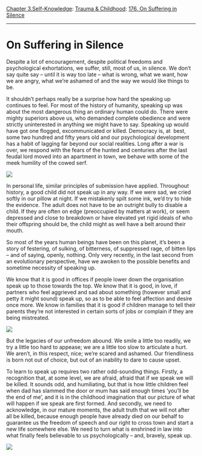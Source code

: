 [Chapter 3.Self-Knowledge](https://www.theschooloflife.com/thebookoflife/category/self-knowledge/): [Trauma & Childhood](https://www.theschooloflife.com/thebookoflife/category/self-knowledge/trauma-childhood/): [176. On Suffering in Silence](https://www.theschooloflife.com/thebookoflife/on-suffering-in-silence/)

* * *

# On Suffering in Silence

Despite a lot of encouragement, despite political freedoms and psychological exhortations, we suffer, still, most of us, in silence. We don’t say quite say – until it is way too late – what is wrong, what we want, how we are angry, what we’re ashamed of and the way we would like things to be.

It shouldn’t perhaps really be a surprise how hard the speaking up continues to feel. For most of the history of humanity, speaking up was about the most dangerous thing an ordinary human could do. There were mighty superiors above us, who demanded complete obedience and were strictly uninterested in anything we might have to say. Speaking up would have got one flogged, excommunicated or killed. Democracy is, at &nbsp;best, some two hundred and fifty years old and our psychological development has a habit of lagging far beyond our social realities. Long after a war is over, we respond with the fears of the hunted and centuries after the last feudal lord moved into an apartment in town, we behave with some of the meek humility of the cowed serf.

![](http://www.newstalk.com/content/000/images/000045/48116_54_news_hub_41768_656x500.jpg)

In personal life, similar principles of submission have applied. Throughout history, a good child did not speak up in any way. If we were sad, we cried softly in our pillow at night. If we mistakenly spilt some ink, we’d try to hide the evidence. The adult does not have to be an outright bully to disable a child. If they are often on edge (preoccupied by matters at work), or seem depressed and close to breakdown or have elevated yet rigid ideals of who their offspring should be, the child might as well have a belt around their mouth.

So most of the years human beings have been on this planet, it’s been a story of festering, of sulking, of bitterness, of suppressed rage, of bitten lips – and of saying, openly, nothing. Only very recently, in the last second from an evolutionary perspective, have we awoken to the possible benefits and sometime necessity of speaking up.

We know that it is good in offices if people lower down the organisation speak up to those towards the top. We know that it is good, in love, if partners who feel aggrieved and sad about something (however small and petty it might sound) speak up, so as to be able to feel affection and desire once more. We know in families that it is good if children manage to tell their parents they’re not interested in certain sorts of jobs or complain if they are being mistreated.

![](http://www.theartblog.org/wp-content/uploaded/2015/02/marshallwithchristopherandgrandparockinghorse.jpg)

But the legacies of our unfreedom abound. We smile a little too readily, we try a little too hard to appease; we are a little too slow to articulate a hurt. We aren’t, in this respect, nice; we’re scared and ashamed. Our friendliness is born not out of choice, but out of an inability to dare to cause upset.

To learn to speak up requires two rather odd-sounding things. Firstly, a recognition that, at some level, we are afraid, afraid that if we speak we will be killed. It sounds odd, and humiliating, but that is how little children feel when dad has slammed the door or mum has said enough times ‘you’ll be the end of me’, and it is in the childhood imagination that our picture of what will happen if we speak are first formed. And secondly, we need to acknowledge, in our mature moments, the adult truth that we will not after all be killed, because enough people have already died on our behalf to guarantee us the freedom of speech and our right to cross town and start a new life somewhere else. We need to turn what is enshrined in law into what finally feels believable to us psychologically – and, bravely, speak up.

[![](https://img.youtube.com/vi/_dvYAGFc7PA/0.jpg)](https://www.youtube.com/embed/_dvYAGFc7PA '')

